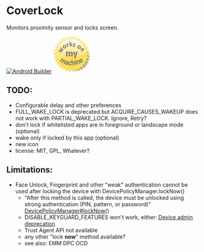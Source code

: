 CoverLock
=========

Monitors proximity sensor and locks screen.

[![Android Builder](https://github.com/lampeh/CoverLock/workflows/Android%20Builder/badge.svg)](https://github.com/lampeh/CoverLock/actions?query=workflow%3A%22Android+Builder%22)
[![Works on my Umidigi F1](.womm.png)](https://en.wikipedia.org/wiki/Umidigi "Works on my Umidigi F1")<br>


TODO:
-----
- Configurable delay and other preferences
- FULL_WAKE_LOCK is deprecated but ACQUIRE_CAUSES_WAKEUP does not work with PARTIAL_WAKE_LOCK. Ignore, Retry?
- don't lock if whitelisted apps are in foreground or landscape mode (optional)
- wake only if locked by this app (optional)
- new icon
- license: MIT, GPL, Whatever?


Limitations:
------------
- Face Unlock, Fingerprint and other "weak" authentication cannot be used after locking the device with DevicePolicyManager.lockNow()
  - "After this method is called, the device must be unlocked using strong authentication (PIN, pattern, or password)" [DevicePolicyManager#lockNow()](https://developer.android.com/reference/android/app/admin/DevicePolicyManager#lockNow())
  - DISABLE_KEYGUARD_FEATURES won't work, either: [Device admin deprecation](https://developers.google.com/android/work/device-admin-deprecation)
  - Trust Agent API not available
  - any other "lock **now**" method available?
  - see also: EMM DPC OCD
